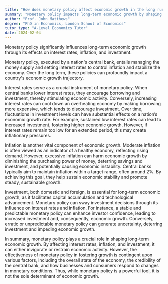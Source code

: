 ```yaml
---
title: "How does monetary policy affect economic growth in the long run?"
summary: "Monetary policy impacts long-term economic growth by shaping interest rates, controlling inflation, and influencing investment decisions."
author: "Prof. John Matthews"
degree: "PhD in Economics, London School of Economics"
tutor_type: "A-Level Economics Tutor"
date: 2024-02-04
---
```


Monetary policy significantly influences long-term economic growth through its effects on interest rates, inflation, and investment.

Monetary policy, executed by a nation's central bank, entails managing the money supply and setting interest rates to control inflation and stabilize the economy. Over the long term, these policies can profoundly impact a country's economic growth trajectory.

Interest rates serve as a crucial instrument of monetary policy. When central banks lower interest rates, they encourage borrowing and investment, thereby stimulating economic activity. Conversely, increasing interest rates can cool down an overheating economy by making borrowing more expensive, which tends to discourage investment. Over time, fluctuations in investment levels can have substantial effects on a nation’s economic growth rate. For example, sustained low interest rates can lead to increased investment, fostering higher economic growth. However, if interest rates remain too low for an extended period, this may create inflationary pressures.

Inflation is another vital component of economic growth. Moderate inflation is often viewed as an indicator of a healthy economy, reflecting rising demand. However, excessive inflation can harm economic growth by diminishing the purchasing power of money, deterring savings and investment, and potentially causing economic instability. Central banks typically aim to maintain inflation within a target range, often around $2\%$. By achieving this goal, they help sustain economic stability and promote steady, sustainable growth.

Investment, both domestic and foreign, is essential for long-term economic growth, as it facilitates capital accumulation and technological advancement. Monetary policy can sway investment decisions through its influence on interest rates and inflation. For instance, a stable and predictable monetary policy can enhance investor confidence, leading to increased investment and, consequently, economic growth. Conversely, erratic or unpredictable monetary policy can generate uncertainty, deterring investment and impeding economic growth.

In summary, monetary policy plays a crucial role in shaping long-term economic growth. By affecting interest rates, inflation, and investment, it can either invigorate or restrain economic activity. However, the effectiveness of monetary policy in fostering growth is contingent upon various factors, including the overall state of the economy, the credibility of the central bank, and how businesses and consumers respond to changes in monetary conditions. Thus, while monetary policy is a powerful tool, it is not the sole determinant of economic growth.
    